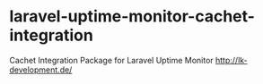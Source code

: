 # laravel-uptime-monitor-cachet-integration
Cachet Integration Package for Laravel Uptime Monitor http://lk-development.de/ 
